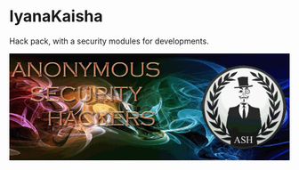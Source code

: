# IyanaKaisha
Hack pack, with a security modules for developments.

![Anonymous Security Hackers](https://github.com/jiyu00/IyanaKaisha/raw/master/ASH.jpg)
